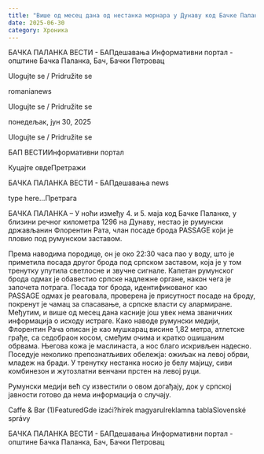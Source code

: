 ```yaml
---
title: "Више од месец дана од нестанка морнара у Дунаву код Бачке Паланке"
date: 2025-06-30
category: Хроника
---
```


БАЧКА ПАЛАНКА ВЕСТИ - БАПдешавања Информативни портал - општине Бачка Паланка, Бач, Бачки Петровац

Ulogujte se / Pridružite se

romanianews

Ulogujte se / Pridružite se

понедељак, јун 30, 2025

Ulogujte se / Pridružite se

БАП ВЕСТИИнформативни портал

Куцајте овдеПретражи

БАЧКА ПАЛАНКА ВЕСТИ - БАПдешавања news

type here...Претрага

БАЧКА ПАЛАНКА – У ноћи између 4. и 5. маја код Бачке Паланке, у близини речног километра 1296 на Дунаву, нестао је румунски држављанин Флорентин Рата, члан посаде брода PASSAGE који је пловио под румунском заставом.

Према наводима породице, он је око 22:30 часа пао у воду, што је приметила посада другог брода под српском заставом, која је у том тренутку упутила светлосне и звучне сигнале. Капетан румунског брода одмах је обавестио српске надлежне органе, након чега је започета потрага. Посада тог брода, идентификованог као PASSAGE одмах је реаговала, проверена је присутност посаде на броду, покренут је чамац за спасавање, а српске власти су алармиране.
Међутим, и више од месец дана касније још увек нема званичних информација о исходу истраге.
Како наводе румунски медији, Флорентин Рача описан је као мушкарац висине 1,82 метра, атлетске грађе, са седобраон косом, смеђим очима и кратко ошишаним обрвама. Његова кожа је маслинаста, а нос благо искривљен надесно. Поседује неколико препознатљивих обележја: ожиљак на левој обрви, младеж на бради. У тренутку нестанка носио је белу мајицу, сиви комбинезон и жутозлатни венчани прстен на левој руци.


Румунски медији већ су известили о овом догађају, док у српској јавности готово да нема информација о случају.

Caffe & Bar (1)FeaturedGde izaći?hírek magyarulreklamna tablaSlovenské správy

БАЧКА ПАЛАНКА ВЕСТИ - БАПдешавања Информативни портал - општине Бачка Паланка, Бач, Бачки Петровац
